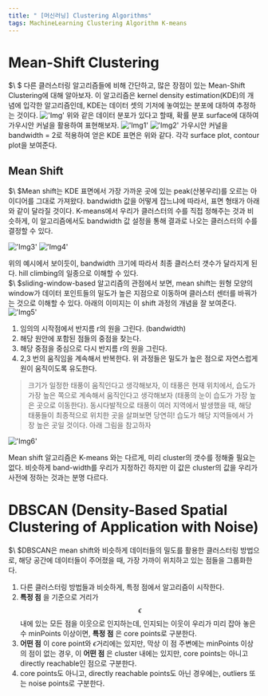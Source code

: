 ```yaml
---
title: " [머신러닝] Clustering Algorithms"
tags: MachineLearning Clustering Algorithm K-means
---
```

# Mean-Shift Clustering
$\ $ 다른 클러스터링 알고리즘들에 비해 간단하고, 많은 장점이 있는 Mean-Shift Clustering에 대해 알아보자. 이 알고리즘은 kernel density estimation(KDE)의 개념에 입각한 알고리즘인데, KDE는 데이터 셋의 기저에 놓여있는 분포에 대하여 추정하는 것이다.
!['Img'](https://imgur.com/Ycp0gHX.png)
위와 같은 데이터 분포가 있다고 할때, 확률 분포 surface에 대하여 가우시안 커널을 활용하여 표현해보자.
!['Img1'](https://imgur.com/iaN7huN.png)
!['Img2'](https://imgur.com/cRr5uPs.png)
가우시안 커널을 bandwidth = 2로 적용하여 얻은 KDE 표면은 위와 같다. 각각 surface plot, contour plot을 보여준다.

## Mean Shift
$\ $Mean shift는 KDE 표면에서 가장 가까운 곳에 있는 peak(산봉우리)를 오르는 아이디어를 그대로 가져왔다. bandwidth 값을 어떻게 잡느냐에 따라서, 표면 형태가 아래와 같이 달라질 것이다. K-means에서 우리가 클러스터의 수를 직접 정해주는 것과 비슷하게, 이 알고리즘에서도 bandwidth 값 설정을 통해 결과로 나오는 클러스터의 수를 결정할 수 있다.

!['Img3'](https://imgur.com/lSBMC3C.gif)
!['Img4'](https://imgur.com/IubEWgq.gif)

위의 예시에서 보이듯이, bandwidth 크기에 따라서 최종 클러스터 갯수가 달라지게 된다. hill climbing의 일종으로 이해할 수 있다.<br>
$\ $sliding-window-based 알고리즘의 관점에서 보면, mean shift는 원형 모양의 window가 데이터 포인트들의 밀도가 높은 지점으로 이동하며 클러스터 센터를 바꿔가는 것으로 이해할 수 있다. 아래의 이미지는 이 shift 과정의 개념을 잘 보여준다.
!['Img5'](https://imgur.com/85CUMzE.gif)

1. 임의의 시작점에서 반지름 r의 원을 그린다. (bandwidth)
2. 해당 원안에 포함된 점들의 중점을 찾는다.
3. 해당 중점을 중심으로 다시 반지름 r의 원을 그린다.
4. 2,3 번의 움직임을 계속해서 반복한다.
위 과정들은 밀도가 높은 점으로 자연스럽게 원이 움직이도록 유도한다.
>크기가 일정한 태풍이 움직인다고 생각해보자, 이 태풍은 현재 위치에서, 습도가 가장 높은 쪽으로 계속해서 움직인다고 생각해보자 (태풍의 눈이 습도가 가장 높은 곳으로 이동한다). 동시다발적으로 태풍이 여러 지역에서 발생했을 때, 해당 태풍들이 최종적으로 위치한 곳을 살펴보면 당연히! 습도가 해당 지역들에서 가장 높은 곳일 것이다. 아래 그림을 참고하자

!['Img6'](https://imgur.com/B8BE0A5.gif)

Mean shift 알고리즘은 K-means 와는 다르게, 미리 cluster의 갯수를 정해줄 필요는 없다. 비슷하게 band-width를 우리가 지정하긴 하지만 이 값은 cluster의 값을 우리가 사전에 정하는 것과는 분명 다르다.

# DBSCAN (Density-Based Spatial Clustering of Application with Noise)
$\ $DBSCAN은 mean shift와 비슷하게 데이터들의 밀도를 활용한 클러스터링 방법으로, 해당 공간에 데이터들이 주어졌을 때, 가장 가까이 위치하고 있는 점들을 그룹화한다.

1. 다른 클러스터링 방법들과 비슷하게, 특정 점에서 알고리즘이 시작한다.
2. **특정 점** 을 기준으로 거리가 $$\epsilon$$ 내에 있는 모든 점을 이웃으로 인지하는데, 인지되는 이웃이 우리가 미리 잡아 놓은 수 minPoints 이상이면, **특정 점** 은 core points로 구분한다.
3. **어떤 점** 이 core point와 $\epsilon$거리에는 있지만, 막상 이 점 주변에는 minPoints 이상의 점이 없는 경우, 이 **어떤 점** 은 cluster 내에는 있지만, core points는 아니고 directly reachable인 점으로 구분한다.
4. core points도 아니고, directly reachable points도 아닌 경우에는, outliers 또는 noise points로 구분한다.
